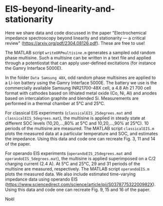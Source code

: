 # EIS-beyond-linearity-and-stationarity

Here we share data and code discussed in the paper "Electrochemical impedance spectroscopy beyond linearity and stationarity — a critical review" (https://arxiv.org/pdf/2304.08126.pdf). These are free to use!

The MATLAB script `writeORPmultisine.m` generates a sampled odd random phase multisine. Such a multisine can be written in a text file and applied through a potentiostat that can apply user-defined excitations (for instance the Gamry Interface 5000E).

In the folder `Data Samsung 48X`, odd random phase multisines are applied to a Li-ion battery using the Gamry Interface 5000E. The battery we use is the commercially available Samsung INR21700-48X cell, a 4.8 Ah 21 700 cell format with cathodes based on lithiated metal oxide (Co, Ni, Al) and anodes based on intercalation graphite and blended Si. Measurements are performed in a thermal chamber at 5°C and 25°C.

For classical EIS experiments (`classicalEIS_25degrees.mat` and `classicalEIS_5degrees.mat`), the multisine is applied in steady state at different SOC levels (10,20,...,80% at 5°C and 10,20,...,90% at 25°C). 10 periods of the multisine are measured. The MATLAB script `classicalEIS.m` plots the measured data at a particular temperature and SOC, and estimates the impedance. Using this data and code one can recreate Fig. 3, 11 and 14 of the paper.

For operando EIS experiments (`operandoEIS_25degrees.mat` and `operandoEIS_5degrees.mat`), the multisine is applied superimposed on a C/2 charging current (2.4 A). At 5°C and 25°C, 29 and 31 periods of the multisine are measured, respectively. The MATLAB script `operandoEIS.m` plots the measured data. We also include estimated time-varying impedance data using operando EIS (https://www.sciencedirect.com/science/article/pii/S037877532200982X). Using this data and code one can recreate Fig. 9, 15 and 16 of the paper.

Noël
